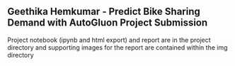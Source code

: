 ## Geethika Hemkumar - Predict Bike Sharing Demand with AutoGluon Project Submission

Project notebook (ipynb and html export) and report are in the project directory and supporting images for the report are contained within the img directory